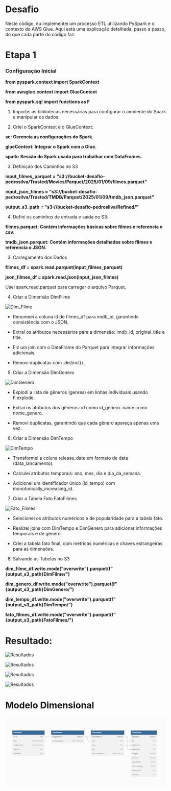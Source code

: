 # Desafio
Neste código, eu implementei um processo ETL utilizando PySpark e o contexto do AWS Glue. Aqui está uma explicação detalhada, passo a passo, do que cada parte do código faz:

# Etapa 1
### Configuração Inicial

**from pyspark.context import SparkContext**

**from awsglue.context import GlueContext**

**from pyspark.sql import functions as F**

1. Importei as bibliotecas necessárias para configurar o ambiente do Spark e manipular os dados.

2. Criei o SparkContext e o GlueContext:

**sc: Gerencia as configurações do Spark.**

**glueContext: Integrar o Spark com o Glue.**

**spark: Sessão do Spark usada para trabalhar com DataFrames.**

3. Definição dos Caminhos no S3

**input_filmes_parquet = "s3://bucket-desafio-pedrosilva/Trusted/Movies/Parquet/2025/01/09/filmes.parquet"**

**input_json_filmes = "s3://bucket-desafio-pedrosilva/Trusted/TMDB/Parquet/2025/01/09/tmdb_json.parquet"**

**output_s3_path = "s3://bucket-desafio-pedrosilva/Refined/"**

4. Defini os caminhos de entrada e saída no S3:

**filmes.parquet: Contém informações básicas sobre filmes e referencia o csv.**

**tmdb_json.parquet: Contém informações detalhadas sobre filmes e referencia o JSON.**

3. Carregamento dos Dados

**filmes_df = spark.read.parquet(input_filmes_parquet)**

**json_filmes_df = spark.read.json(input_json_filmes)**

Usei spark.read.parquet para carregar o arquivo Parquet.

4. Criar a Dimensão DimFilme

![Dim_Filme](../Evidências/Evidencia_dimfilme.png)

* Renomeei a coluna id de filmes_df para imdb_id, garantindo consistência com o JSON.

* Extraí os atributos necessários para a dimensão:
imdb_id, original_title e title.

* Fiz um join com o DataFrame do Parquet para integrar informações adicionais.

* Removi duplicatas com .distinct().

5. Criar a Dimensão DimGenero

![DimGenero](../Evidências/Evidencia_dimgenero.png)

* Explodi a lista de gêneros (genres) em linhas individuais usando F.explode.

* Extraí os atributos dos gêneros:
id como id_genero.
name como nome_genero.

* Removi duplicatas, garantindo que cada gênero apareça apenas uma vez.

6. Criar a Dimensão DimTempo

![DimTempo](../Evidências/Evidencia_dimtempo.png)

* Transformei a coluna release_date em formato de data (data_lancamento).

* Calculei atributos temporais:
ano, mes, dia e dia_da_semana.

* Adicionei um identificador único (id_tempo) com monotonically_increasing_id.

7. Criar a Tabela Fato FatoFilmes

![Fato_Filmes](../Evidências/Evidencia_fatofilmes.png)

* Selecionei os atributos numéricos e de popularidade para a tabela fato.

* Realizei joins com DimTempo e DimGenero para adicionar informações temporais e de gênero.

* Criei a tabela fato final, com métricas numéricas e chaves estrangeiras para as dimensões.

8. Salvando as Tabelas no S3

**dim_filme_df.write.mode("overwrite").parquet(f"{output_s3_path}DimFilme/")**

**dim_genero_df.write.mode("overwrite").parquet(f"{output_s3_path}DimGenero/")**

**dim_tempo_df.write.mode("overwrite").parquet(f"{output_s3_path}DimTempo/")**

**fato_filmes_df.write.mode("overwrite").parquet(f"{output_s3_path}FatoFilmes/")**

# Resultado:

![Resultados](../Evidências/bucket_dimfilme.png)

![Resultados](../Evidências/bucket_dimgenero.png)

![Resultados](../Evidências/bucket_dimtempo.png)

![Resultados](../Evidências/bucket_fatofilmes.png)

# Modelo Dimensional

![Modelo](./Modelo_Dimensional.png)